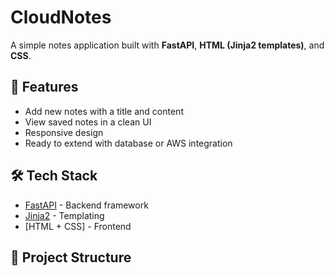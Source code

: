# CloudNotes

A simple notes application built with **FastAPI**, **HTML (Jinja2 templates)**, and **CSS**.

## 🚀 Features
- Add new notes with a title and content
- View saved notes in a clean UI
- Responsive design
- Ready to extend with database or AWS integration

## 🛠️ Tech Stack
- [FastAPI](https://fastapi.tiangolo.com/) - Backend framework
- [Jinja2](https://jinja.palletsprojects.com/) - Templating
- [HTML + CSS] - Frontend

## 📂 Project Structure
